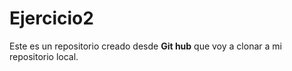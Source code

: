 # Ejercicio2

Este es un repositorio creado desde **Git hub** que voy a clonar a mi repositorio local.
